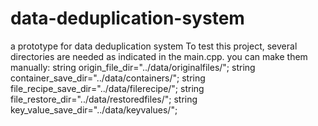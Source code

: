 # data-deduplication-system
a prototype for data deduplication system
To test this project, several directories are needed as indicated in the main.cpp. you can make them manually:
  string origin_file_dir="../data/originalfiles/";
  string container_save_dir="../data/containers/";
  string file_recipe_save_dir="../data/filerecipe/";
  string file_restore_dir="../data/restoredfiles/";
  string key_value_save_dir="../data/keyvalues/";
